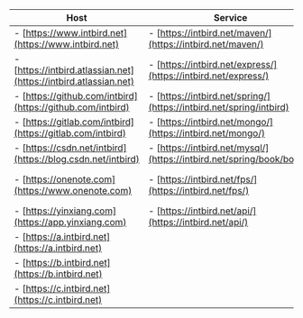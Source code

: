 | Host                                                                  | Service                                                              | Panel  |
| -------                                                               | -------                                                              | -------                |
|- [https://www.intbird.net](https://www.intbird.net)                   |- [https://intbird.net/maven/](https://intbird.net/maven/)            |- [https://intbird.net/ajenti/](https://intbird.net/ajenti/)
|- [https://intbird.atlassian.net](https://intbird.atlassian.net)       |- [https://intbird.net/express/](https://intbird.net/express/)        |- [https://intbird.net/portainer/](https://intbird.net/portainer/)
|- [https://github.com/intbird](https://github.com/intbird)             |- [https://intbird.net/spring/](https://intbird.net/spring/intbird)   |- [https://intbird.net/nexus/](https://intbird.net/nexus/)
|- [https://gitlab.com/intbird](https://gitlab.com/intbird)             |- [https://intbird.net/mongo/](https://intbird.net/mongo/)            |- [https://intbird.net/registry/](https://intbird.net/registry/)
|- [https://csdn.net/intbird](https://blog.csdn.net/intbird)            |- [https://intbird.net/mysql/](https://intbird.net/spring/book/books) |- [https://intbird.net/jenkins/](https://intbird.net/jenkins/)
|- [https://onenote.com](https://www.onenote.com)                       |- [https://intbird.net/fps/](https://intbird.net/fps/)                |- [https://intbird.net/nextcloud/](https://intbird.net/nextcloud/) |
|- [https://yinxiang.com](https://app.yinxiang.com)                     |- [https://intbird.net/api/](https://intbird.net/api/)                |
|- [https://a.intbird.net](https://a.intbird.net)                       |                                                                      |
|- [https://b.intbird.net](https://b.intbird.net)                       |                                                                      |
|- [https://c.intbird.net](https://c.intbird.net)                       |                                                                      |
